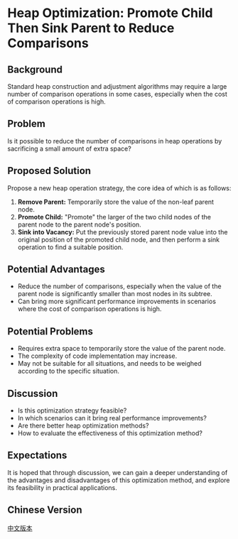 # Heap Optimization: Promote Child Then Sink Parent to Reduce Comparisons

## Background

Standard heap construction and adjustment algorithms may require a large number of comparison operations in some cases, especially when the cost of comparison operations is high.

## Problem

Is it possible to reduce the number of comparisons in heap operations by sacrificing a small amount of extra space?

## Proposed Solution

Propose a new heap operation strategy, the core idea of which is as follows:

1.  **Remove Parent:** Temporarily store the value of the non-leaf parent node.
2.  **Promote Child:** "Promote" the larger of the two child nodes of the parent node to the parent node's position.
3.  **Sink into Vacancy:** Put the previously stored parent node value into the original position of the promoted child node, and then perform a sink operation to find a suitable position.

## Potential Advantages

*   Reduce the number of comparisons, especially when the value of the parent node is significantly smaller than most nodes in its subtree.
*   Can bring more significant performance improvements in scenarios where the cost of comparison operations is high.

## Potential Problems

*   Requires extra space to temporarily store the value of the parent node.
*   The complexity of code implementation may increase.
*   May not be suitable for all situations, and needs to be weighed according to the specific situation.

## Discussion

*   Is this optimization strategy feasible?
*   In which scenarios can it bring real performance improvements?
*   Are there better heap optimization methods?
*   How to evaluate the effectiveness of this optimization method?

## Expectations

It is hoped that through discussion, we can gain a deeper understanding of the advantages and disadvantages of this optimization method, and explore its feasibility in practical applications.

## Chinese Version

[中文版本](README_CN.md)

